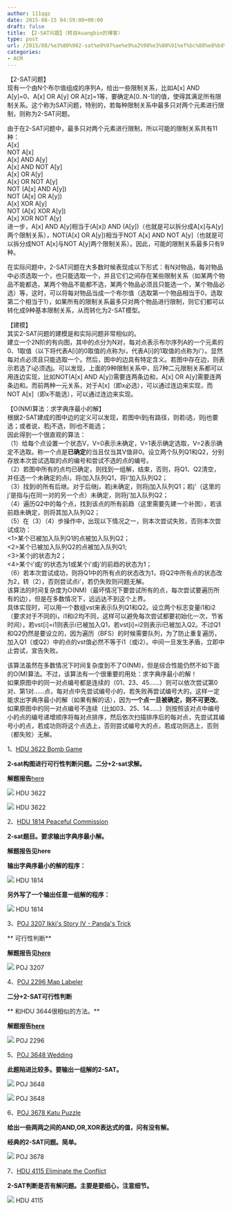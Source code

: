 ```yaml
---
author: 111qqz
date: 2015-08-15 04:59:00+00:00
draft: false
title: 【2-SAT问题】（转自kuangbin的博客）
type: post
url: /2015/08/%e3%80%902-sat%e9%97%ae%e9%a2%98%e3%80%91%ef%bc%88%e8%bd%ac%e8%87%aakuangbin%e7%9a%84%e5%8d%9a%e5%ae%a2%ef%bc%89/
categories:
- ACM
---
```


【2-SAT问题】  
现有一个由N个布尔值组成的序列A，给出一些限制关系，比如A[x] AND A[y]=0、A[x] OR A[y] OR A[z]=1等，要确定A[0..N-1]的值，使得其满足所有限制关系。这个称为SAT问题，特别的，若每种限制关系中最多只对两个元素进行限制，则称为2-SAT问题。  
  
由于在2-SAT问题中，最多只对两个元素进行限制，所以可能的限制关系共有11种：  
A[x]  
NOT A[x]  
A[x] AND A[y]  
A[x] AND NOT A[y]  
A[x] OR A[y]  
A[x] OR NOT A[y]  
NOT (A[x] AND A[y])  
NOT (A[x] OR A[y])  
A[x] XOR A[y]  
NOT (A[x] XOR A[y])  
A[x] XOR NOT A[y]  
进一步，A[x] AND A[y]相当于(A[x]) AND (A[y])（也就是可以拆分成A[x]与A[y]两个限制关系），NOT(A[x] OR A[y])相当于NOT A[x] AND NOT A[y]（也就是可以拆分成NOT A[x]与NOT A[y]两个限制关系）。因此，可能的限制关系最多只有9种。  
  
在实际问题中，2-SAT问题在大多数时候表现成以下形式：有N对物品，每对物品中必须选取一个，也只能选取一个，并且它们之间存在某些限制关系（如某两个物品不能都选，某两个物品不能都不选，某两个物品必须且只能选一个，某个物品必选）等，这时，可以将每对物品当成一个布尔值（选取第一个物品相当于0，选取第二个相当于1），如果所有的限制关系最多只对两个物品进行限制，则它们都可以转化成9种基本限制关系，从而转化为2-SAT模型。  
  
【建模】  
其实2-SAT问题的建模是和实际问题非常相似的。  
建立一个2N阶的有向图，其中的点分为N对，每对点表示布尔序列A的一个元素的0、1取值（以下将代表A[i]的0取值的点称为i，代表A[i]的1取值的点称为i'）。显然每对点必须且只能选取一个。然后，图中的边具有特定含义。若图中存在边，则表示若选了i必须选j。可以发现，上面的9种限制关系中，后7种二元限制关系都可以用连边实现，比如NOT(A[x] AND A[y])需要连两条边和，A[x] OR A[y]需要连两条边和。而前两种一元关系，对于A[x]（即x必选），可以通过连边来实现，而NOT A[x]（即x不能选），可以通过连边来实现。  
  
【O(NM)算法：求字典序最小的解】  
根据2-SAT建成的图中边的定义可以发现，若图中i到j有路径，则若i选，则j也要选；或者说，若j不选，则i也不能选；  
因此得到一个很直观的算法：  
（1）给每个点设置一个状态V，V=0表示未确定，V=1表示确定选取，V=2表示确定不选取。称一个点是**已确定**的当且仅当其V值非0。设立两个队列Q1和Q2，分别存放本次尝试选取的点的编号和尝试不选的点的编号。  
（2）若图中所有的点均已确定，则找到一组解，结束，否则，将Q1、Q2清空，并任选一个未确定的点i，将i加入队列Q1，将i'加入队列Q2；  
（3）找到i的所有后继。对于后继j，若j未确定，则将j加入队列Q1；若j'（这里的j'是指与j在同一对的另一个点）未确定，则将j'加入队列Q2；  
（4）遍历Q2中的每个点，找到该点的所有前趋（这里需要先建一个补图），若该前趋未确定，则将其加入队列Q2；  
（5）在（3）（4）步操作中，出现以下情况之一，则本次尝试失败，否则本次尝试成功：  
<1>某个已被加入队列Q1的点被加入队列Q2；  
<2>某个已被加入队列Q2的点被加入队列Q1;  
<3>某个j的状态为2；  
<4>某个i'或j'的状态为1或某个i'或j'的前趋的状态为1；  
（6）若本次尝试成功，则将Q1中的所有点的状态改为1，将Q2中所有点的状态改为2，转（2），否则尝试点i'，若仍失败则问题无解。  
该算法的时间复杂度为O(NM)（最坏情况下要尝试所有的点，每次尝试要遍历所有的边），但是在多数情况下，远远达不到这个上界。  
具体实现时，可以用一个数组vst来表示队列Q1和Q2。设立两个标志变量i1和i2（要求对于不同的i，i1和i2均不同，这样可以避免每次尝试都要初始化一次，节省时间），若vst[i]=i1则表示i已被加入Q1，若vst[i]=i2则表示i已被加入Q2。不过Q1和Q2仍然是要设立的，因为遍历（BFS）的时候需要队列，为了防止重复遍历，加入Q1（或Q2）中的点的vst值必然不等于i1（或i2）。中间一旦发生矛盾，立即中止尝试，宣告失败。  
  
该算法虽然在多数情况下时间复杂度到不了O(NM)，但是综合性能仍然不如下面的O(M)算法。不过，该算法有一个很重要的用处：求字典序最小的解！  
如果原图中的同一对点编号都是连续的（01、23、45……）则可以依次尝试第0对、第1对……点，每对点中先尝试编号小的，若失败再尝试编号大的。这样一定能求出字典序最小的解（如果有解的话），因为**一个点一旦被确定，则不可更改**。  
如果原图中的同一对点编号不连续（比如03、25、14……）则按照该对点中编号小的点的编号递增顺序将每对点排序，然后依次扫描排序后的每对点，先尝试其编号小的点，若成功则将这个点选上，否则尝试编号大的点，若成功则选上，否则（都失败）无解。  
  
  





1、[HDU 3622 Bomb Game](http://acm.hdu.edu.cn/showproblem.php?pid=3622)




**2-sat构图进行可行性判断问题。二分+2-sat求解。**




**解题报告**[here](http://www.cnblogs.com/kuangbin/archive/2012/10/05/2712424.html)




![](https://111qqz.com/wp-content/uploads/2015/11/ContractedBlock93.gif)
HDU 3622







![](https://111qqz.com/wp-content/uploads/2015/11/ContractedBlock93.gif)
HDU 3622







2、[HDU 1814 Peaceful Commission](http://acm.hdu.edu.cn/showproblem.php?pid=1814)




**2-sat题目。要求输出字典序最小解。**




**解题报告见here**




**输出字典序最小的解的程序：**







![](https://111qqz.com/wp-content/uploads/2015/11/ContractedBlock93.gif)
HDU 1814







**另外写了一个输出任意一组解的程序：**




![](https://111qqz.com/wp-content/uploads/2015/11/ContractedBlock93.gif)
HDU 1814







3、[POJ 3207 Ikki's Story IV - Panda's Trick](http://poj.org/problem?id=3207)




** 可行性判断**




**解题报告见[here](http://www.cnblogs.com/kuangbin/archive/2012/10/06/2712782.html)**




![](https://111qqz.com/wp-content/uploads/2015/11/ContractedBlock93.gif)
POJ 3207







4、[POJ 2296 Map Labeler](http://poj.org/problem?id=2296)




**二分+2-SAT可行性判断**




** 和HDU 3644很相似的方法。**




**解题报告[here](http://www.cnblogs.com/kuangbin/archive/2012/10/06/2712819.html)**




![](https://111qqz.com/wp-content/uploads/2015/11/ContractedBlock93.gif)
POJ 2296










5、[POJ 3648 Wedding](http://poj.org/problem?id=3648)




**此题陷进比较多。要输出一组解的2-SAT。**




![](https://111qqz.com/wp-content/uploads/2015/11/ContractedBlock93.gif)
POJ 3648




![](https://111qqz.com/wp-content/uploads/2015/11/ContractedBlock93.gif)
POJ 3648




6、[POJ 3678 Katu Puzzle](http://poj.org/problem?id=3678)




**给出一些两两之间的AND,OR,XOR表达式的值，问有没有解。**




**经典的2-SAT问题。简单。**







![](https://111qqz.com/wp-content/uploads/2015/11/ContractedBlock93.gif)
POJ 3678







7、[HDU 4115 Eliminate the Conflict](http://acm.hdu.edu.cn/showproblem.php?pid=4115)




**2-SAT判断是否有解问题。主要是要细心，注意细节。**







![](https://111qqz.com/wp-content/uploads/2015/11/ContractedBlock93.gif)
HDU 4115




